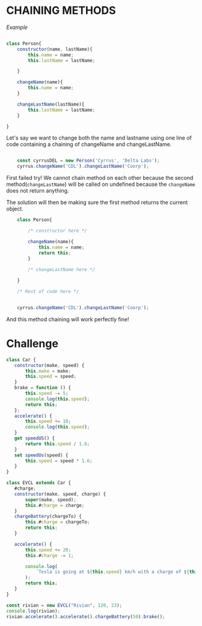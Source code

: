 
# CHAINING METHODS

_Example_

```Javascript

class Person{
	constructor(name, lastName){
		this.name = name;
		this.lastName = lastName;

	}

	changeName(name){
		this.name = name;
	}

	changeLastName(lastName){
		this.lastName = lastName;
	}

}

```

Let's say we want to change both the name and lastname using one line of code containing a chaining of changeName and changeLastName.


```Javascript

	const cyrrusDEL = new Person('Cyrrus', 'Delta Labs');
	cyrrus.changeName('CDL').changeLastName('Coorp');

```
First failed try!
We cannot chain method on each other because the second method(`changeLastName`) will be called on undefined because the `changeName` does not return anything.

The solution will then be making sure the first method returns the current object.



```Javascript
	class Person{

		/* constructor here */

		changeName(name){
			this.name = name;
			return this;
		}
	
		/* changeLastName here */

	}

	/* Rest of code here */


	cyrrus.changeName('CDL').changeLastName('Coorp');

```

And this method chaining will work perfectly fine! 




# Challenge
 
 
 ```Javascript
class Car {
	constructor(make, speed) {
		this.make = make;
		this.speed = speed;
	}
	brake = function () {
		this.speed -= 5;
		console.log(this.speed);
		return this;
	};
	accelerate() {
		this.speed += 10;
		console.log(this.speed);
	}
	get speedUS() {
		return this.speed / 1.6;
	}
	set speedUs(speed) {
		this.speed = speed * 1.6;
	}
}

class EVCL extends Car {
	#charge;
	constructor(make, speed, charge) {
		super(make, speed);
		this.#charge = charge;
	}
	chargeBattery(chargeTo) {
		this.#charge = chargeTo;
		return this;
	}

	accelerate() {
		this.speed += 20;
		this.#charge -= 1;

		console.log(
			`Tesla is going at ${this.speed} km/h with a charge of ${this.#charge}%`
		);
		return this;
	}
}

const rivian = new EVCL("Rivian", 120, 23);
console.log(rivian);
rivian.accelerate().accelerate().chargeBattery(50).brake();

```
